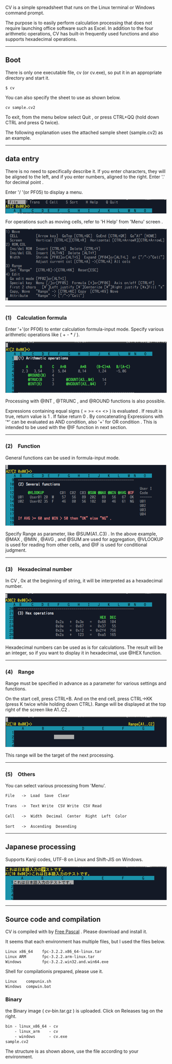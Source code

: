 CV is a simple spreadsheet that runs on the Linux terminal or Windows command prompt.

The purpose is to easily perform calculation processing that does not require launching office software such as Excel.
In addition to the four arithmetic operations, CV has built-in frequently used functions and also supports hexadecimal operations.

---
## Boot
There is only one executable file, cv (or cv.exe), so put it in an appropriate directory and start it. 

```
$ cv
```

You can also specify the sheet to use as shown below.

```
cv sample.cv2
```

To exit, from the menu below  select Quit , or press CTRL+QQ (hold down CTRL and press Q twice).

The following explanation uses the attached sample sheet (sample.cv2) as an example.

---
## data entry
There is no need to specifically describe it.
If you enter characters, they will be aligned to the left, and if you enter numbers, aligned to the right.  Enter '.' for decimal point .

Enter '/ '(or PF05) to display a menu. 

![MENU](/images/CV_02Menu.png)

For operations such as moving cells, refer to 'H Help' from 'Menu' screen .

![HELP](/images/CV_01Help.png)

---
### (1)　Calculation formula
Enter '+'(or PF06) to enter calculation formula-input mode. Specify various arithmetic operations like ( + - * / ). 

![Formula](/images/CV_03Formula.png)

Processing with @INT , @TRUNC , and @ROUND functions is also possible. 

Expressions containing equal signs ( = >= <= <> ) is evaluated . If result is true, return value is 1 . If false return 0 .
By concatenating Expressions with '*' can be evaluated as AND condition, also '+' for OR condition .
This is intended to be used with the @IF function in next section.

---
### (2)　Function
General functions can be used in formula-input mode. 

![FUNCTION](/images/CV_04Function.png)

Specify Range as parameter, like @SUM(A1..C3) .
In the above example, @MAX , @MIN , @AVG , and @SUM are used for aggregation, @VLOOKUP is used for reading from other cells, and @IF is used for conditional judgment.

---
### (3)　Hexadecimal number 
In CV , 0x at the beginning of string, it will be interpreted as a hexadecimal number.

![HEX](/images/CV_05Hex.png)

Hexadecimal numbers can be used as is for calculations. The result will be an integer, so if you want to display it in hexadecimal, use @HEX function. 

---
### (4)　Range
Range must be specified in advance as a parameter for various settings and functions.

On the start cell, press CTRL+B. And on the end cell, press CTRL->KK (press K twice while holding down CTRL). Range will be displayed at the top right of the screen like A1..C2 . 

![RANGE](/images/CV_06Range.png)

This range will be the target of the next processing. 

---
### (5)　Others 
You can select various processing from 'Menu'. 

```
File   ->  Load  Save  Clear

Trans  ->  Text Write  CSV Write  CSV Read   

Cell   ->  Width  Decimal  Center  Right  Left  Color

Sort   ->  Ascending  Desending
```

---
## Japanese processing
Supports Kanji codes, UTF-8 on Linux and Shift-JIS on Windows. 

![KANJI](/images/CV_07Kanji.png)

---
## Source code and compilation 
CV is compiled with by <a href="https://www.freepascal.org/" target="_blank">Free Pascal</a> . Please download and install it. 

It seems that each environment has multiple files, but I used the files below.

```
Linux x86_64    fpc-3.2.2.x86_64-linux.tar
Linux ARM       fpc-3.2.2.arm-linux.tar
Windows         fpc-3.2.2.win32.and.win64.exe
```

Shell for compilationis prepared, please use it.

```
Linux    compunix.sh
Windows  compwin.bat
```

### Binary
the Binary image ( cv-bin.tar.gz ) is uploaded. Click on Releases tag on the right. 

```
bin - linux_x86_64 - cv
    - linux_arm    - cv
    - windows      - cv.exe
sample.cv2
```
The structure is as shown above, use the file according to your environment. 



